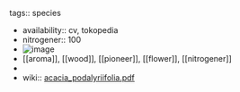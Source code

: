 tags:: species

- availability:: cv, tokopedia
- nitrogener:: 100
- ![image](https://gateway.ipfs.cybernode.ai/ipfs/QmSQAeA5LB4Fcq6re92BjWtjptZ2GusPMwK6fC9kEV3P4x)
- [[aroma]], [[wood]], [[pioneer]], [[flower]], [[nitrogener]]
-
- wiki:: [acacia_podalyriifolia.pdf](https://peach-geographical-bat-397.mypinata.cloud/ipfs/QmPykcnmLpf29q6RoUoJC3v9MGhbJUswo3Ayzfo8pM6yZJ)
